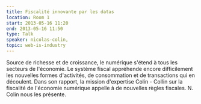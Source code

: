 ```yaml
---
title: Fiscalité innovante par les datas
location: Room 1
start: 2013-05-16 11:20
end: 2013-05-16 11:50
type: Talk
speaker: nicolas-colin,
topic: web-is-industry
---
```


Source de richesse et de croissance, le numérique s'étend à tous les secteurs de l'économie. Le système fiscal appréhende encore difficilement les nouvelles formes d'activités, de consommation et de transactions qui en découlent. Dans son rapport, la mission d'expertise Colin - Collin sur la fiscalité de l'économie numérique appelle à de nouvelles règles fiscales. N. Colin nous les présente.